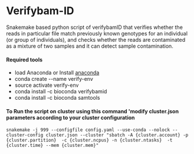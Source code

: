 # Verifybam-ID
Snakemake based python script of verifybamID  that verifies whether the reads in particular file match previously known genotypes for an individual (or group of individuals), and checks whether the reads are contaminated as a mixture of two samples and it can detect sample contamination.

#### Required tools
* load Anaconda or Install [anaconda](https://docs.anaconda.com/anaconda/install/)
* conda create --name verify-env
* source activate verify-env
* conda install -c bioconda verifybamid
* conda install -c bioconda samtools

#### To Run the script on cluster using this command 'modify cluster.json  parameters according to your cluster configuration 
```
snakemake -j 999 --configfile config.yaml --use-conda --nolock --cluster-config cluster.json --cluster "sbatch -A {cluster.account} -p {cluster.partition}  -c {cluster.ncpus} -n {cluster.ntasks}  -t {cluster.time} --mem {cluster.mem}"
```
